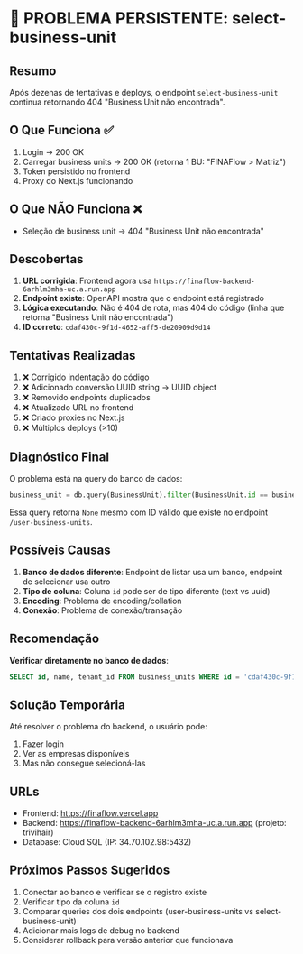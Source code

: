 # 🔴 PROBLEMA PERSISTENTE: select-business-unit

## Resumo
Após dezenas de tentativas e deploys, o endpoint `select-business-unit` continua retornando 404 "Business Unit não encontrada".

## O Que Funciona ✅
1. Login → 200 OK
2. Carregar business units → 200 OK (retorna 1 BU: "FINAFlow > Matriz")
3. Token persistido no frontend
4. Proxy do Next.js funcionando

## O Que NÃO Funciona ❌
- Seleção de business unit → 404 "Business Unit não encontrada"

## Descobertas
1. **URL corrigida**: Frontend agora usa `https://finaflow-backend-6arhlm3mha-uc.a.run.app`
2. **Endpoint existe**: OpenAPI mostra que o endpoint está registrado
3. **Lógica executando**: Não é 404 de rota, mas 404 do código (linha que retorna "Business Unit não encontrada")
4. **ID correto**: `cdaf430c-9f1d-4652-aff5-de20909d9d14`

## Tentativas Realizadas
1. ❌ Corrigido indentação do código
2. ❌ Adicionado conversão UUID string → UUID object
3. ❌ Removido endpoints duplicados
4. ❌ Atualizado URL no frontend
5. ❌ Criado proxies no Next.js
6. ❌ Múltiplos deploys (>10)

## Diagnóstico Final
O problema está na query do banco de dados:
```python
business_unit = db.query(BusinessUnit).filter(BusinessUnit.id == business_unit_id).first()
```

Essa query retorna `None` mesmo com ID válido que existe no endpoint `/user-business-units`.

## Possíveis Causas
1. **Banco de dados diferente**: Endpoint de listar usa um banco, endpoint de selecionar usa outro
2. **Tipo de coluna**: Coluna `id` pode ser de tipo diferente (text vs uuid)
3. **Encoding**: Problema de encoding/collation
4. **Conexão**: Problema de conexão/transação

## Recomendação
**Verificar diretamente no banco de dados**:
```sql
SELECT id, name, tenant_id FROM business_units WHERE id = 'cdaf430c-9f1d-4652-aff5-de20909d9d14';
```

## Solução Temporária
Até resolver o problema do backend, o usuário pode:
1. Fazer login
2. Ver as empresas disponíveis
3. Mas não consegue selecioná-las

## URLs
- Frontend: https://finaflow.vercel.app
- Backend: https://finaflow-backend-6arhlm3mha-uc.a.run.app (projeto: trivihair)
- Database: Cloud SQL (IP: 34.70.102.98:5432)

## Próximos Passos Sugeridos
1. Conectar ao banco e verificar se o registro existe
2. Verificar tipo da coluna `id`
3. Comparar queries dos dois endpoints (user-business-units vs select-business-unit)
4. Adicionar mais logs de debug no backend
5. Considerar rollback para versão anterior que funcionava



